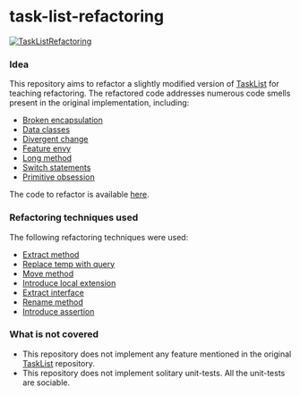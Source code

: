 # task-list-refactoring
[![TaskListRefactoring](https://github.com/SarthakMakhija/task-list-refactoring/actions/workflows/build.yml/badge.svg)](https://github.com/SarthakMakhija/task-list-refactoring/actions/workflows/build.yml)

### Idea

This repository aims to refactor a slightly modified version of [TaskList](https://kata-log.rocks/task-list-kata) for teaching refactoring. 
The refactored code addresses numerous code smells present in the original implementation, including:

- [Broken encapsulation](https://refactoring.guru/smells/inappropriate-intimacy)
- [Data classes](https://refactoring.guru/smells/data-class)
- [Divergent change](https://refactoring.guru/smells/divergent-change)
- [Feature envy](https://refactoring.guru/smells/feature-envy)
- [Long method](https://refactoring.guru/smells/long-method)
- [Switch statements](https://refactoring.guru/smells/switch-statements)
- [Primitive obsession](https://refactoring.guru/smells/primitive-obsession)

The code to refactor is available [here](https://github.com/SarthakMakhija/task-list-refactoring/tree/original).

### Refactoring techniques used

The following refactoring techniques were used:

- [Extract method](https://refactoring.guru/extract-method)
- [Replace temp with query](https://refactoring.guru/replace-temp-with-query)
- [Move method](https://refactoring.guru/move-method)
- [Introduce local extension](https://refactoring.guru/introduce-local-extension)
- [Extract interface](https://refactoring.guru/extract-interface)
- [Rename method](https://refactoring.guru/rename-method)
- [Introduce assertion](https://refactoring.guru/introduce-assertion)

### What is not covered

- This repository does not implement any feature mentioned in the original [TaskList](https://github.com/codurance/task-list/) repository.
- This repository does not implement solitary unit-tests. All the unit-tests are sociable.